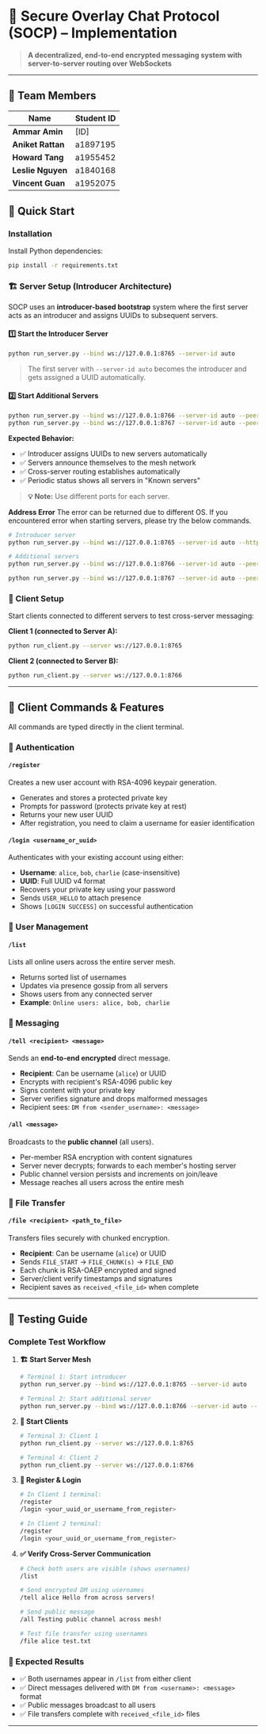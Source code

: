 # 🔐 Secure Overlay Chat Protocol (SOCP) – Implementation

> **A decentralized, end-to-end encrypted messaging system with server-to-server routing over WebSockets**

---

## 👥 Team Members

| Name | Student ID | 
|------|-------------|
| **Ammar Amin** | [ID] | 
| **Aniket Rattan** | a1897195 | 
| **Howard Tang** | a1955452 | 
| **Leslie Nguyen** | a1840168 |
| **Vincent Guan** | a1952075 |



## 🚀 Quick Start

### Installation

Install Python dependencies:

```bash
pip install -r requirements.txt
```

### 🏗️ Server Setup (Introducer Architecture)

SOCP uses an **introducer-based bootstrap** system where the first server acts as an introducer and assigns UUIDs to subsequent servers.

#### 1️⃣ Start the Introducer Server
```bash
python run_server.py --bind ws://127.0.0.1:8765 --server-id auto
```
> The first server with `--server-id auto` becomes the introducer and gets assigned a UUID automatically.

#### 2️⃣ Start Additional Servers
```bash
python run_server.py --bind ws://127.0.0.1:8766 --server-id auto --peer ws://127.0.0.1:8765
python run_server.py --bind ws://127.0.0.1:8767 --server-id auto --peer ws://127.0.0.1:8765
```

**Expected Behavior:**
- ✅ Introducer assigns UUIDs to new servers automatically
- ✅ Servers announce themselves to the mesh network
- ✅ Cross-server routing establishes automatically
- ✅ Periodic status shows all servers in "Known servers"

> **💡 Note:** Use different ports for each server.

**Address Error**
The error can be returned due to different OS. If you encountered error when starting servers, please try the below commands.


```bash
# Introducer server
python run_server.py --bind ws://127.0.0.1:8765 --server-id auto --http 127.0.0.1:8080
```

```bash
# Additional servers
python run_server.py --bind ws://127.0.0.1:8766 --server-id auto --peer ws://127.0.0.1:8765 --http 127.0.0.1:8081

python run_server.py --bind ws://127.0.0.1:8767 --server-id auto --peer ws://127.0.0.1:8765 --http 127.0.0.1:8082
```



### 👥 Client Setup

Start clients connected to different servers to test cross-server messaging:

**Client 1 (connected to Server A):**
```bash
python run_client.py --server ws://127.0.0.1:8765
```

**Client 2 (connected to Server B):**
```bash
python run_client.py --server ws://127.0.0.1:8766
```

---

## 💬 Client Commands & Features

All commands are typed directly in the client terminal.

### 🔐 Authentication

#### `/register`
Creates a new user account with RSA-4096 keypair generation.
- Generates and stores a protected private key
- Prompts for password (protects private key at rest)
- Returns your new user UUID
- After registration, you need to claim a username for easier identification

#### `/login <username_or_uuid>`
Authenticates with your existing account using either:
- **Username**: `alice`, `bob`, `charlie` (case-insensitive)
- **UUID**: Full UUID v4 format
- Recovers your private key using your password
- Sends `USER_HELLO` to attach presence
- Shows `[LOGIN SUCCESS]` on successful authentication

### 👥 User Management

#### `/list`
Lists all online users across the entire server mesh.
- Returns sorted list of usernames
- Updates via presence gossip from all servers
- Shows users from any connected server
- **Example**: `Online users: alice, bob, charlie`

### 💌 Messaging

#### `/tell <recipient> <message>`
Sends an **end-to-end encrypted** direct message.
- **Recipient**: Can be username (`alice`) or UUID
- Encrypts with recipient's RSA-4096 public key
- Signs content with your private key
- Server verifies signature and drops malformed messages
- Recipient sees: `DM from <sender_username>: <message>`

#### `/all <message>`
Broadcasts to the **public channel** (all users).
- Per-member RSA encryption with content signatures
- Server never decrypts; forwards to each member's hosting server
- Public channel version persists and increments on join/leave
- Message reaches all users across the entire mesh

### 📁 File Transfer

#### `/file <recipient> <path_to_file>`
Transfers files securely with chunked encryption.
- **Recipient**: Can be username (`alice`) or UUID
- Sends `FILE_START` → `FILE_CHUNK(s)` → `FILE_END`
- Each chunk is RSA-OAEP encrypted and signed
- Server/client verify timestamps and signatures
- Recipient saves as `received_<file_id>` when complete

---

## 🧪 Testing Guide

### Complete Test Workflow

1. **🏗️ Start Server Mesh**
   ```bash
   # Terminal 1: Start introducer
   python run_server.py --bind ws://127.0.0.1:8765 --server-id auto
   
   # Terminal 2: Start additional server
   python run_server.py --bind ws://127.0.0.1:8766 --server-id auto --peer ws://127.0.0.1:8765
   ```

2. **👥 Start Clients**
   ```bash
   # Terminal 3: Client 1
   python run_client.py --server ws://127.0.0.1:8765
   
   # Terminal 4: Client 2  
   python run_client.py --server ws://127.0.0.1:8766
   ```

3. **🔐 Register & Login**
   ```bash
   # In Client 1 terminal:
   /register
   /login <your_uuid_or_username_from_register>
   
   # In Client 2 terminal:
   /register
   /login <your_uuid_or_username_from_register>
   ```

4. **✅ Verify Cross-Server Communication**
   ```bash
   # Check both users are visible (shows usernames)
   /list
   
   # Send encrypted DM using usernames
   /tell alice Hello from across servers!
   
   # Send public message
   /all Testing public channel across mesh!
   
   # Test file transfer using usernames
   /file alice test.txt
   ```

### 🎯 Expected Results
- ✅ Both usernames appear in `/list` from either client
- ✅ Direct messages delivered with `DM from <username>: <message>` format
- ✅ Public messages broadcast to all users
- ✅ File transfers complete with `received_<file_id>` files

---
